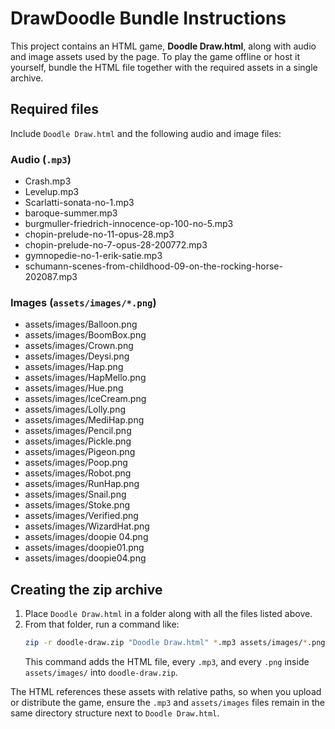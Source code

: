 # DrawDoodle Bundle Instructions

This project contains an HTML game, **Doodle Draw.html**, along with audio and image assets used by the page. To play the game offline or host it yourself, bundle the HTML file together with the required assets in a single archive.

## Required files

Include `Doodle Draw.html` and the following audio and image files:

### Audio (`.mp3`)
- Crash.mp3
- Levelup.mp3
- Scarlatti-sonata-no-1.mp3
- baroque-summer.mp3
- burgmuller-friedrich-innocence-op-100-no-5.mp3
- chopin-prelude-no-11-opus-28.mp3
- chopin-prelude-no-7-opus-28-200772.mp3
- gymnopedie-no-1-erik-satie.mp3
- schumann-scenes-from-childhood-09-on-the-rocking-horse-202087.mp3

### Images (`assets/images/*.png`)
- assets/images/Balloon.png
- assets/images/BoomBox.png
- assets/images/Crown.png
- assets/images/Deysi.png
- assets/images/Hap.png
- assets/images/HapMello.png
- assets/images/Hue.png
- assets/images/IceCream.png
- assets/images/Lolly.png
- assets/images/MediHap.png
- assets/images/Pencil.png
- assets/images/Pickle.png
- assets/images/Pigeon.png
- assets/images/Poop.png
- assets/images/Robot.png
- assets/images/RunHap.png
- assets/images/Snail.png
- assets/images/Stoke.png
- assets/images/Verified.png
- assets/images/WizardHat.png
- assets/images/doopie 04.png
- assets/images/doopie01.png
- assets/images/doopie04.png

## Creating the zip archive
1. Place `Doodle Draw.html` in a folder along with all the files listed above.
2. From that folder, run a command like:
   ```bash
   zip -r doodle-draw.zip "Doodle Draw.html" *.mp3 assets/images/*.png
   ```
   This command adds the HTML file, every `.mp3`, and every `.png` inside `assets/images/` into `doodle-draw.zip`.

The HTML references these assets with relative paths, so when you upload or distribute the game, ensure the `.mp3` and `assets/images` files remain in the same directory structure next to `Doodle Draw.html`.
